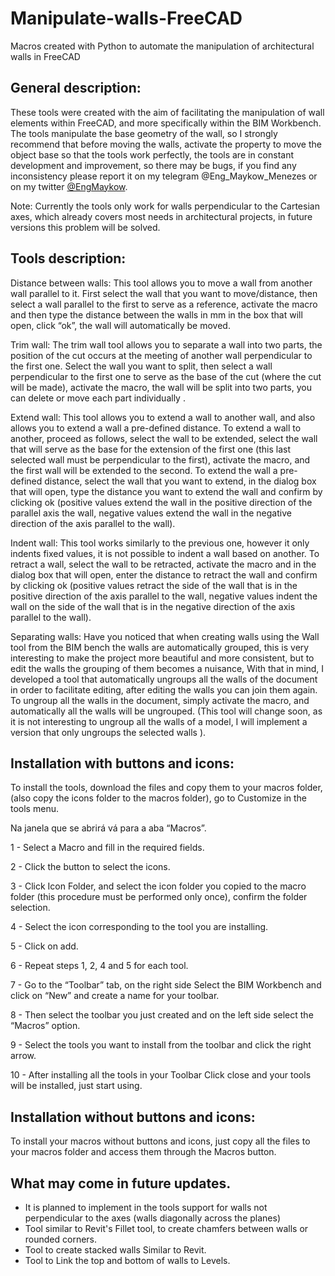 # Manipulate-walls-FreeCAD
Macros created with Python to automate the manipulation of architectural walls in FreeCAD

<h2>General description:</h2>
<p>These tools were created with the aim of facilitating the manipulation of wall elements within FreeCAD, and more specifically within the BIM Workbench. The tools manipulate the base geometry of the wall, so I strongly recommend that before moving the walls, activate the property to move the object base so that the tools work perfectly, the tools are in constant development and improvement, so there may be bugs, if you find any inconsistency please report it on my telegram @Eng_Maykow_Menezes or on my twitter <a href = "https://twitter.com/EngMaykow"  target=”_blank”>@EngMaykow</a>.</p>

<p>Note: Currently the tools only work for walls perpendicular to the Cartesian axes, which already covers most needs in architectural projects, in future versions this problem will be solved.</p>

<h2>Tools description:</h2>
<p>Distance between walls: This tool allows you to move a wall from another wall parallel to it. First select the wall that you want to move/distance, then select a wall parallel to the first to serve as a reference, activate the macro and then type the distance between the walls in mm in the box that will open, click “ok”, the wall will automatically be moved.<p>
  
<p>Trim wall: The trim wall tool allows you to separate a wall into two parts, the position of the cut occurs at the meeting of another wall perpendicular to the first one. Select the wall you want to split, then select a wall perpendicular to the first one to serve as the base of the cut (where the cut will be made), activate the macro, the wall will be split into two parts, you can delete or move each part individually .</p>

<p>Extend wall: This tool allows you to extend a wall to another wall, and also allows you to extend a wall a pre-defined distance. To extend a wall to another, proceed as follows, select the wall to be extended, select the wall that will serve as the base for the extension of the first one (this last selected wall must be perpendicular to the first), activate the macro, and the first wall will be extended to the second. To extend the wall a pre-defined distance, select the wall that you want to extend, in the dialog box that will open, type the distance you want to extend the wall and confirm by clicking ok (positive values extend the wall in the positive direction of the parallel axis the wall, negative values extend the wall in the negative direction of the axis parallel to the wall).</p>

<p>Indent wall: This tool works similarly to the previous one, however it only indents fixed values, it is not possible to indent a wall based on another. To retract a wall, select the wall to be retracted, activate the macro and in the dialog box that will open, enter the distance to retract the wall and confirm by clicking ok (positive values retract the side of the wall that is in the positive direction of the axis parallel to the wall, negative values indent the wall on the side of the wall that is in the negative direction of the axis parallel to the wall).</p>

<p>Separating walls: Have you noticed that when creating walls using the Wall tool from the BIM bench the walls are automatically grouped, this is very interesting to make the project more beautiful and more consistent, but to edit the walls the grouping of them becomes a nuisance, With that in mind, I developed a tool that automatically ungroups all the walls of the document in order to facilitate editing, after editing the walls you can join them again. To ungroup all the walls in the document, simply activate the macro, and automatically all the walls will be ungrouped. (This tool will change soon, as it is not interesting to ungroup all the walls of a model, I will implement a version that only ungroups the selected walls ).</p>

<h2>Installation with buttons and icons:</h2>
<p>To install the tools, download the files and copy them to your macros folder, (also copy the icons folder to the macros folder), go to Customize in the tools menu.</p>

<p>Na janela que se abrirá vá para a aba  “Macros”.</p>

<p>1 - Select a Macro and fill in the required fields.</p>

<p>2 - Click the button to select the icons.</p>

<p>3 - Click Icon Folder, and select the icon folder you copied to the macro folder (this procedure must be performed only once), confirm the folder selection.</p>

<p>4 - Select the icon corresponding to the tool you are installing.</p>

<p>5 - Click on add.</p>

<p>6 - Repeat steps 1, 2, 4 and 5 for each tool.</p>

<p>7 - Go to the “Toolbar” tab, on the right side Select the BIM Workbench and click on “New” and create a name for your toolbar.</p>

<p>8 - Then select the toolbar you just created and on the left side select the “Macros” option.</p>

<p>9 - Select the tools you want to install from the toolbar and click the right arrow.</p>

<p>10 - After installing all the tools in your Toolbar Click close and your tools will be installed, just start using.</p>

<h2>Installation without buttons and icons:</h2>
  
<p>To install your macros without buttons and icons, just copy all the files to your macros folder and access them through the Macros button.</p>

<h2>What may come in future updates.</h2>

<ul>
  <li>It is planned to implement in the tools support for walls not perpendicular to the axes (walls diagonally across the planes)</li>
  <li>Tool similar to Revit's Fillet tool, to create chamfers between walls or rounded corners.</li>
  <li>Tool to create stacked walls Similar to Revit.</li>
  <li>Tool to Link the top and bottom of walls to Levels.</li>
</ul>
